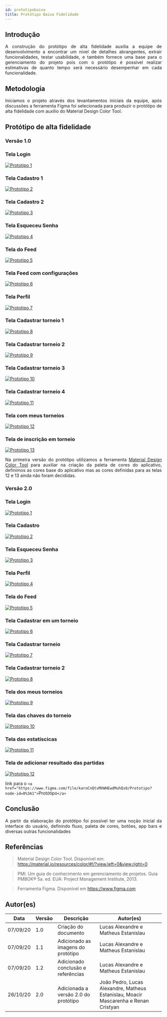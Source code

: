 ```yaml
---
id: prototipobaixa
title: Protótipo Baixa Fidelidade
---
```

## Introdução

<p align = "justify">
A construção do protótipo de alta fidelidade auxilia a equipe de desenvolvimento a encontrar um nível de detalhes abrangentes, extrair funcionalidades, testar usabilidade, e também fornece uma base para o gerenciamento do projeto pois com o protótipo é possível realizar estimativas de quanto tempo será necessário desempenhar em cada funcionalidade.
</p>

## Metodologia

<p align = "justify">
Iniciamos o projeto através dos levantamentos iniciais da equipe, após discussões a ferramenta Figma foi selecionada para produzir o protótipo de alta fidelidade com auxílio do Material Design Color Tool.
</p>

## Protótipo de alta fidelidade

### Versão 1.0

### Tela Login

[![Prototipo 1](../assets/prototipo/image.png)](../assets/prototipo/image.png)

### Tela Cadastro 1

[![Prototipo 2](../assets/prototipo/image.png)](../assets/prototipo/image.png)

### Tela Cadastro 2

[![Prototipo 3](../assets/prototipo/image.png)](../assets/prototipo/prototipo_3.png)

### Tela Esqueceu Senha

[![Prototipo 4](../assets/prototipo/prototipo_4.png)](../assets/prototipo/image.png)

### Tela do Feed

[![Prototipo 5](../assets/prototipo/image.png)](../assets/prototipo/image.png)

### Tela Feed com configurações

[![Prototipo 6](../assets/prototipo/image.png)](../assets/prototipo/image.png)

### Tela Perfil

[![Prototipo 7](../assets/prototipo/image.png)](../assets/prototipo/image.png)

### Tela Cadastrar torneio 1

[![Prototipo 8](../assets/prototipo/image.png)](../assets/prototipo/prototipo_8.png)

### Tela Cadastrar torneio 2

[![Prototipo 9](../assets/prototipo/prototipo_9.png)](../assets/prototipo/image.png)

### Tela Cadastrar torneio 3

[![Prototipo 10](../assets/prototipo/image.png)](../assets/prototipo/image.png)

### Tela Cadastrar torneio 4

[![Prototipo 11](../assets/prototipo/image.png)](../assets/prototipo/image.png)

### Tela com meus torneios

[![Prototipo 12](../assets/prototipo/image.png)](../assets/prototipo/image.png)

### Tela de inscrição em torneio

[![Prototipo 13](../assets/prototipo/image.png)](../assets/prototipo/image.png)

<p align = "justify">
Na primeira versão do protótipo utilizamos a ferramenta <a href="https://material.io/resources/color/#!/?view.left=0&view.right=0">Material Design Color Tool</a>  para auxiliar na criação da paleta de cores do aplicativo, definimos as cores base do aplicativo mas as cores definidas para as telas 12 e 13 ainda não foram decididas.
</p>

### Versão 2.0

### Tela Login

[![Prototipo 1](../assets/prototipo/tela_de_login.png)](../assets/prototipo/tela_de_login.png)

### Tela Cadastro

[![Prototipo 2](../assets/prototipo/registrar.png)](../assets/prototipo/registrar.png)

### Tela Esqueceu Senha

[![Prototipo 3](../assets/prototipo/esqueceu_a_senha.png)](../assets/prototipo/esqueceu_a_senha.png)

### Tela Perfil

[![Prototipo 4](../assets/prototipo/editar_perfil.png)](../assets/prototipo/editar_perfil.png)

### Tela do Feed

[![Prototipo 5](../assets/prototipo/feed.png)](../assets/prototipo/feed.png)

### Tela Cadastrar em um torneio

[![Prototipo 6](../assets/prototipo/cadastrar_no_torneio.png)](../assets/prototipo/cadastrar_no_torneio.png)

### Tela Cadastrar torneio

[![Prototipo 7](../assets/prototipo/cadastrar_torneio.png)](../assets/prototipo/cadastrar_torneio.png)

### Tela Cadastrar torneio 2

[![Prototipo 8](../assets/prototipo/cadastrar_torneio_2.png)](../assets/prototipo/cadastrar_torneio_2.png)

### Tela dos meus torneios

[![Prototipo 9](../assets/prototipo/meus_torneios.png)](../assets/prototipo/meus_torneios.png)

### Tela das chaves do torneio

[![Prototipo 10](../assets/prototipo/ver_torneio.png)](../assets/prototipo/ver_torneio.png)

### Tela das estatíscicas

[![Prototipo 11](../assets/prototipo/ver_estatisticas.png)](../assets/prototipo/ver_estatisticas.png)

### Tela de adicionar resultado das partidas

[![Prototipo 12](../assets/prototipo/adicionar_resultado_da_partida.png)](../assets/prototipo/adicionar_resultado_da_partida.png)

link para o `<a href="https://www.figma.com/file/karoCnQtvMXWHEwdMuhQs0/Prototipo?node-id=0%3A1">`Protótipo`</a>`

## Conclusão

<p align = "justify">
A partir da elaboração do protótipo foi possível ter uma noção inicial da interface do usuário, definindo fluxo, paleta de cores, botões, app bars e diversas outras funcionalidades
</p>

## Referências

> Material Design Color Tool. Disponível em:  https://material.io/resources/color/#!/?view.left=0&view.right=0

> PMI. Um guia do conhecimento em gerenciamento de projetos. Guia PMBOK® 5a. ed. EUA: Project Management Institute, 2013.

> Ferramenta Figma. Disponível em https://www.figma.com

## Autor(es)

| Data     | Versão | Descrição                            | Autor(es)                                                                            |
| -------- | ------- | -------------------------------------- | ------------------------------------------------------------------------------------ |
| 07/09/20 | 1.0     | Criação do documento                 | Lucas Alexandre e Matheus Estanislau                                                 |
| 07/09/20 | 1.1     | Adicionado as imagens do protótipo    | Lucas Alexandre e Matheus Estanislau                                                 |
| 07/09/20 | 1.2     | Adicionado conclusão e referências   | Lucas Alexandre e Matheus Estanislau                                                 |
| 26/10/20 | 2.0     | Adicionada a versão 2.0 do protótipo | João Pedro, Lucas Alexandre, Matheus Estanislau, Moacir Mascarenha e Renan Cristyan |
